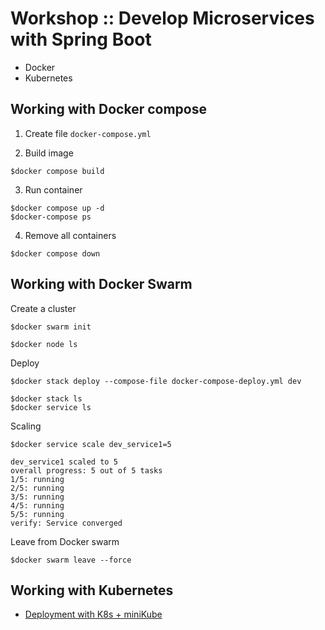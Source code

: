 # Workshop :: Develop Microservices with Spring Boot
* Docker
* Kubernetes

## Working with Docker compose
1. Create file `docker-compose.yml`

2. Build image 
```
$docker compose build
```

3. Run container
```
$docker compose up -d
$docker-compose ps
```

4. Remove all containers
```
$docker compose down
```


## Working with Docker Swarm

Create a cluster
```
$docker swarm init

$docker node ls
```

Deploy 
```
$docker stack deploy --compose-file docker-compose-deploy.yml dev

$docker stack ls
$docker service ls
```

Scaling
```
$docker service scale dev_service1=5

dev_service1 scaled to 5
overall progress: 5 out of 5 tasks 
1/5: running   
2/5: running   
3/5: running   
4/5: running   
5/5: running   
verify: Service converged
```

Leave from Docker swarm
```
$docker swarm leave --force
```

## Working with Kubernetes
* [Deployment with K8s + miniKube](https://github.com/up1/workshop-spring-docker-k8s-202305/wiki/Deployment-with-K8S)
